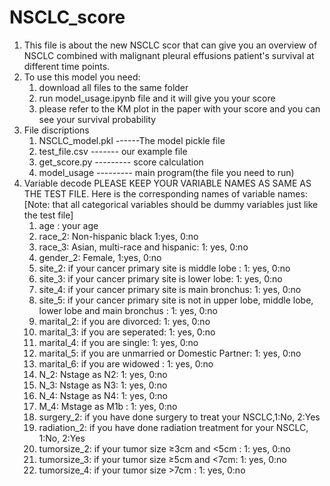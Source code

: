 # NSCLC_score
1. This file is about the new NSCLC scor that can give you an overview of NSCLC combined with malignant pleural effusions patient's survival at different time points. 
2. To use this model you need:
      1. download all files to the same folder
      2. run model_usage.ipynb file and it will give you your score
      3. please refer to the KM plot in the paper with your score and you can see your survival probability
3. File discriptions
      1. NSCLC_model.pkl ------The model pickle file
      2. test_file.csv  ------- our example file
      3. get_score.py --------- score calculation 
      4. model_usage --------- main program(the file you need to run)
4. Variable decode
      PLEASE KEEP YOUR VARIABLE NAMES AS SAME AS THE TEST FILE. 
      Here is the corresponding names of variable names: [Note: that all categorical variables should be dummy variables just like the test file]
      1. age : your age
      2. race_2: Non-hispanic black  1:yes, 0:no
      3. race_3: Asian, multi-race and hispanic: 1: yes, 0:no
      4. gender_2: Female, 1:yes, 0:no
      5. site_2: if your cancer primary site is middle lobe : 1: yes, 0:no
      6. site_3: if your cancer primary site is lower lobe: 1: yes, 0:no
      7. site_4: if your cancer primary site is main bronchus: 1: yes, 0:no
      8. site_5: if your cancer primary site is not in upper lobe, middle lobe, lower lobe and main bronchus : 1: yes, 0:no
      9. marital_2: if you are divorced: 1: yes, 0:no
      10. marital_3: if you are seperated: 1: yes, 0:no
      11. marital_4: if you are single: 1: yes, 0:no
      12. marital_5: if you are unmarried or Domestic Partner: 1: yes, 0:no
      13. marital_6: if you are widowed : 1: yes, 0:no
      14. N_2: Nstage as N2: 1: yes, 0:no
      15. N_3: Nstage as N3: 1: yes, 0:no
      16. N_4: Nstage as N4: 1: yes, 0:no
      17. M_4: Mstage as M1b : 1: yes, 0:no
      18. surgery_2: if you have done surgery to treat your NSCLC,1:No, 2:Yes
      19. radiation_2: if you have done radiation treatment for your NSCLC, 1:No, 2:Yes
      20. tumorsize_2: if your tumor size ≥3cm and <5cm : 1: yes, 0:no
      21. tumorsize_3: if your tumor size ≥5cm and <7cm: 1: yes, 0:no
      22. tumorsize_4: if your tumor size >7cm : 1: yes, 0:no
